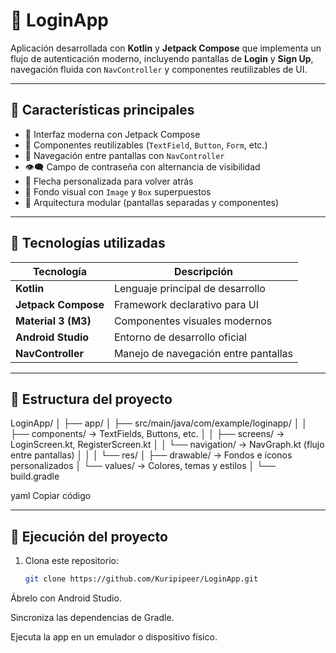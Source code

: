 # 🔐 LoginApp

Aplicación desarrollada con **Kotlin** y **Jetpack Compose** que implementa un flujo de autenticación moderno, incluyendo pantallas de **Login** y **Sign Up**, navegación fluida con `NavController` y componentes reutilizables de UI.

---

## 📱 Características principales

- 🎨 Interfaz moderna con Jetpack Compose  
- 🧩 Componentes reutilizables (`TextField`, `Button`, `Form`, etc.)  
- 🔁 Navegación entre pantallas con `NavController`  
- 👁️‍🗨️ Campo de contraseña con alternancia de visibilidad  
- 🧭 Flecha personalizada para volver atrás  
- 🌙 Fondo visual con `Image` y `Box` superpuestos  
- 🧱 Arquitectura modular (pantallas separadas y componentes)

---

## 🧰 Tecnologías utilizadas

| Tecnología | Descripción |
|-------------|-------------|
| **Kotlin** | Lenguaje principal de desarrollo |
| **Jetpack Compose** | Framework declarativo para UI |
| **Material 3 (M3)** | Componentes visuales modernos |
| **Android Studio** | Entorno de desarrollo oficial |
| **NavController** | Manejo de navegación entre pantallas |

---

## 🧩 Estructura del proyecto

LoginApp/
│
├── app/
│ ├── src/main/java/com/example/loginapp/
│ │ ├── components/ → TextFields, Buttons, etc.
│ │ ├── screens/ → LoginScreen.kt, RegisterScreen.kt
│ │ └── navigation/ → NavGraph.kt (flujo entre pantallas)
│ │
│ └── res/
│ ├── drawable/ → Fondos e íconos personalizados
│ └── values/ → Colores, temas y estilos
│
└── build.gradle

yaml
Copiar código

---

## 🚀 Ejecución del proyecto

1. Clona este repositorio:

   ```bash
   git clone https://github.com/Kuripipeer/LoginApp.git
Ábrelo con Android Studio.

Sincroniza las dependencias de Gradle.

Ejecuta la app en un emulador o dispositivo físico.
